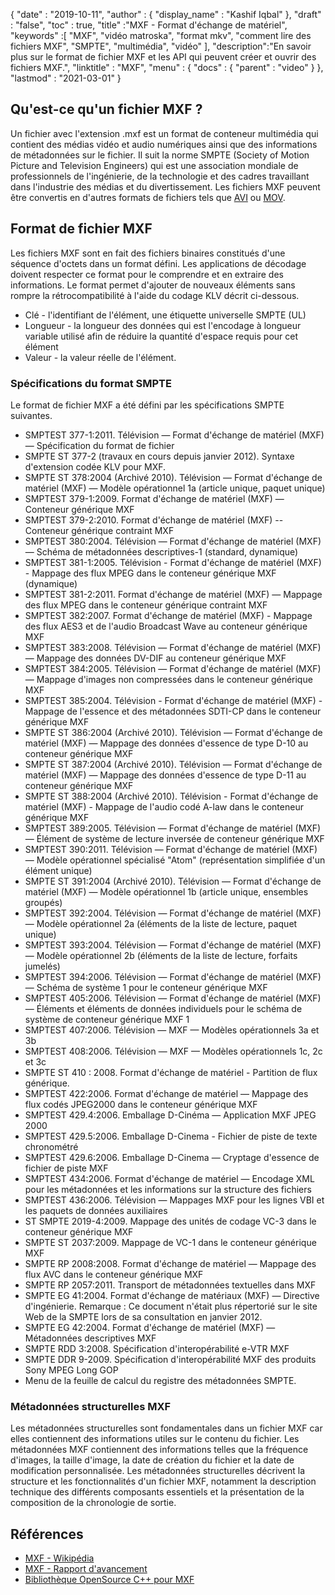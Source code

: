 {
  "date" : "2019-10-11",
  "author" : {
    "display_name" : "Kashif Iqbal"
},
  "draft" : "false",
  "toc" : true,
  "title" :"MXF - Format d'échange de matériel",
  "keywords" :[ "MXF", "vidéo matroska", "format mkv", "comment lire des fichiers MXF", "SMPTE", "multimédia", "vidéo" ],
  "description":"En savoir plus sur le format de fichier MXF et les API qui peuvent créer et ouvrir des fichiers MXF.",
  "linktitle" : "MXF",
  "menu" : {
    "docs" : {
      "parent" : "video"
}
},
  "lastmod" : "2021-03-01"
}

## Qu'est-ce qu'un fichier MXF ?

Un fichier avec l'extension .mxf est un format de conteneur multimédia qui contient des médias vidéo et audio numériques ainsi que des informations de métadonnées sur le fichier. Il suit la norme SMPTE (Society of Motion Picture and Television Engineers) qui est une association mondiale de professionnels de l'ingénierie, de la technologie et des cadres travaillant dans l'industrie des médias et du divertissement. Les fichiers MXF peuvent être convertis en d'autres formats de fichiers tels que [AVI](/fr/video/avi/) ou [MOV](/fr/video/mov/).

## Format de fichier MXF

Les fichiers MXF sont en fait des fichiers binaires constitués d'une séquence d'octets dans un format défini. Les applications de décodage doivent respecter ce format pour le comprendre et en extraire des informations. Le format permet d'ajouter de nouveaux éléments sans rompre la rétrocompatibilité à l'aide du codage KLV décrit ci-dessous.

* Clé - l'identifiant de l'élément, une étiquette universelle SMPTE (UL)
* Longueur - la longueur des données qui est l'encodage à longueur variable utilisé afin de réduire la quantité d'espace requis pour cet élément
* Valeur - la valeur réelle de l'élément.

### Spécifications du format SMPTE

Le format de fichier MXF a été défini par les spécifications SMPTE suivantes.

* SMPTEST 377-1:2011. Télévision — Format d'échange de matériel (MXF) — Spécification du format de fichier
* SMPTE ST 377-2 (travaux en cours depuis janvier 2012). Syntaxe d'extension codée KLV pour MXF.
* SMPTE ST 378:2004 (Archivé 2010). Télévision — Format d'échange de matériel (MXF) — Modèle opérationnel 1a (article unique, paquet unique)
* SMPTEST 379-1:2009. Format d'échange de matériel (MXF) — Conteneur générique MXF
* SMPTEST 379-2:2010. Format d'échange de matériel (MXF) -- Conteneur générique contraint MXF
* SMPTEST 380:2004. Télévision — Format d'échange de matériel (MXF) — Schéma de métadonnées descriptives-1 (standard, dynamique)
* SMPTEST 381-1:2005. Télévision - Format d'échange de matériel (MXF) - Mappage des flux MPEG dans le conteneur générique MXF (dynamique)
* SMPTEST 381-2:2011. Format d'échange de matériel (MXF) — Mappage des flux MPEG dans le conteneur générique contraint MXF
* SMPTEST 382:2007. Format d'échange de matériel (MXF) - Mappage des flux AES3 et de l'audio Broadcast Wave au conteneur générique MXF
* SMPTEST 383:2008. Télévision — Format d'échange de matériel (MXF) — Mappage des données DV-DIF au conteneur générique MXF
* SMPTEST 384:2005. Télévision — Format d'échange de matériel (MXF) — Mappage d'images non compressées dans le conteneur générique MXF
* SMPTEST 385:2004. Télévision - Format d'échange de matériel (MXF) - Mappage de l'essence et des métadonnées SDTI-CP dans le conteneur générique MXF
* SMPTE ST 386:2004 (Archivé 2010). Télévision — Format d'échange de matériel (MXF) — Mappage des données d'essence de type D-10 au conteneur générique MXF
* SMPTE ST 387:2004 (Archivé 2010). Télévision — Format d'échange de matériel (MXF) — Mappage des données d'essence de type D-11 au conteneur générique MXF
* SMPTE ST 388:2004 (Archivé 2010). Télévision - Format d'échange de matériel (MXF) - Mappage de l'audio codé A-law dans le conteneur générique MXF
* SMPTEST 389:2005. Télévision — Format d'échange de matériel (MXF) — Élément de système de lecture inversée de conteneur générique MXF
* SMPTEST 390:2011. Télévision — Format d'échange de matériel (MXF) — Modèle opérationnel spécialisé "Atom" (représentation simplifiée d'un élément unique)
* SMPTE ST 391:2004 (Archivé 2010). Télévision — Format d'échange de matériel (MXF) — Modèle opérationnel 1b (article unique, ensembles groupés)
* SMPTEST 392:2004. Télévision — Format d'échange de matériel (MXF) — Modèle opérationnel 2a (éléments de la liste de lecture, paquet unique)
* SMPTEST 393:2004. Télévision — Format d'échange de matériel (MXF) — Modèle opérationnel 2b (éléments de la liste de lecture, forfaits jumelés)
* SMPTEST 394:2006. Télévision — Format d'échange de matériel (MXF) — Schéma de système 1 pour le conteneur générique MXF
* SMPTEST 405:2006. Télévision — Format d'échange de matériel (MXF) — Éléments et éléments de données individuels pour le schéma de système de conteneur générique MXF 1
* SMPTEST 407:2006. Télévision — MXF — Modèles opérationnels 3a et 3b
* SMPTEST 408:2006. Télévision — MXF — Modèles opérationnels 1c, 2c et 3c
* SMPTE ST 410 : 2008. Format d'échange de matériel - Partition de flux générique.
* SMPTEST 422:2006. Format d'échange de matériel — Mappage des flux codés JPEG2000 dans le conteneur générique MXF
* SMPTEST 429.4:2006. Emballage D-Cinéma — Application MXF JPEG 2000
* SMPTEST 429.5:2006. Emballage D-Cinema - Fichier de piste de texte chronométré
* SMPTEST 429.6:2006. Emballage D-Cinema — Cryptage d'essence de fichier de piste MXF
* SMPTEST 434:2006. Format d'échange de matériel — Encodage XML pour les métadonnées et les informations sur la structure des fichiers
* SMPTEST 436:2006. Télévision — Mappages MXF pour les lignes VBI et les paquets de données auxiliaires
* ST SMPTE 2019-4:2009. Mappage des unités de codage VC-3 dans le conteneur générique MXF
* SMPTE ST 2037:2009. Mappage de VC-1 dans le conteneur générique MXF
* SMPTE RP 2008:2008. Format d'échange de matériel — Mappage des flux AVC dans le conteneur générique MXF
* SMPTE RP 2057:2011. Transport de métadonnées textuelles dans MXF
* SMPTE EG 41:2004. Format d'échange de matériaux (MXF) — Directive d'ingénierie. Remarque : Ce document n'était plus répertorié sur le site Web de la SMPTE lors de sa consultation en janvier 2012.
* SMPTE EG 42:2004. Format d'échange de matériel (MXF) — Métadonnées descriptives MXF
* SMPTE RDD 3:2008. Spécification d'interopérabilité e-VTR MXF
* SMPTE DDR 9-2009. Spécification d'interopérabilité MXF des produits Sony MPEG Long GOP
* Menu de la feuille de calcul du registre des métadonnées SMPTE.

### Métadonnées structurelles MXF

Les métadonnées structurelles sont fondamentales dans un fichier MXF car elles contiennent des informations utiles sur le contenu du fichier. Les métadonnées MXF contiennent des informations telles que la fréquence d'images, la taille d'image, la date de création du fichier et la date de modification personnalisée. Les métadonnées structurelles décrivent la structure et les fonctionnalités d'un fichier MXF, notamment la description technique des différents composants essentiels et la présentation de la composition de la chronologie de sortie.

## Références

* [MXF - Wikipédia](https://en.wikipedia.org/wiki/Material_Exchange_Format)
* [MXF - Rapport d'avancement](https://tech.ebu.ch/docs/techreview/trev_2010-Q3_MXF-1.pdf)
* [Bibliothèque OpenSource C++ pour MXF](http://www.freemxf.org/)

